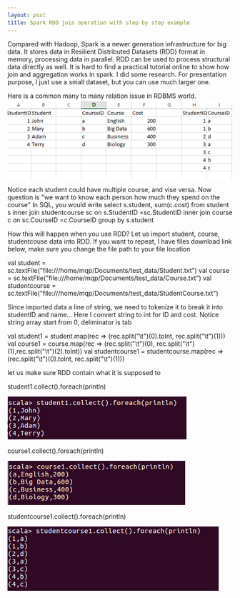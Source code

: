 ```yaml
---
layout: post
title: Spark RDD join operation with step by step example
---
```


Compared with Hadoop, Spark is a newer generation infrastructure for big data. It stores data in Resilient Distributed Datasets (RDD) format in memory, processing data in parallel.  RDD can be used to process structural data directly as well. It is hard to find a practical tutorial online to show how join and aggregation works in spark. I did some research.  For presentation purpose, I just use a small dataset, but you can use much larger one. 

Here is a common many to many relation issue in RDBMS world. 
<img src="/images/blog6/table_relation.PNG" alt="relation">

Notice each student could have multiple course, and vise versa. 
Now question is "we want to know each person how much they spend on the course"
In SQL, you would write
select s.student, sum(c.cost) 
from student s 
inner join studentcourse sc on s.StudentID =sc.StudentID
inner join course c  on sc.CourseID =c.CourseID
group by s.student

How this will happen when you use RDD?
Let us import student, course, studentcouse data into RDD. If you want to repeat, I have files download link below, make sure you change the file path to your file location

val student = sc.textFile("file:///home/mqp/Documents/test_data/Student.txt")
val course = sc.textFile("file:///home/mqp/Documents/test_data/Course.txt")
val studentcourse = sc.textFile("file:///home/mqp/Documents/test_data/StudentCourse.txt")

Since imported data a line of string,  we need to tokenize it to break it into studentID and name... Here I convert string to int for ID and cost. Notice string array start from 0, deliminator is tab

val student1 = student.map(rec => (rec.split("\t")(0).toInt, rec.split("\t")(1)))
val course1 = course.map(rec => (rec.split("\t")(0), rec.split("\t")(1),rec.split("\t")(2).toInt))
val studentcourse1 = studentcourse.map(rec => (rec.split("\t")(0).toInt, rec.split("\t")(1)))

let us make sure RDD contain what it is supposed to

student1.collect().foreach(println)

<img src="/images/blog6/student.PNG">


course1.collect().foreach(println)

<img src="/images/blog6/course.PNG">


studentcourse1.collect().foreach(println)

<img src="/images/blog6/studentcourse.PNG">



